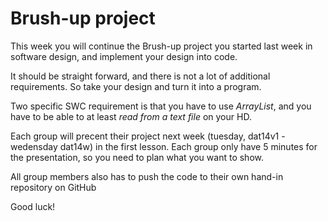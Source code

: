 # Brush-up project #
This week you will continue the Brush-up project you started last week in software design, and implement your design into code.   

It should be straight forward, and there is not a lot of additional requirements. So take your design and turn it into a program.   

Two specific SWC requirement is that you have to use *ArrayList*, and you have to be able to at least *read from a text file* on your HD.   

Each group will precent their project next week (tuesday, dat14v1 - wedensday dat14w) in the first lesson. Each group only have 5 minutes for the presentation, so you need to plan what you want to show.

All group members also has to push the code to their own hand-in repository on GitHub

Good luck!